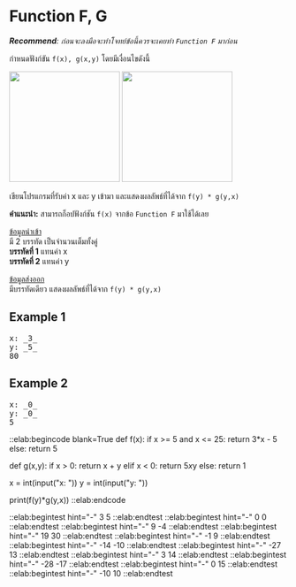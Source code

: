 # Function F, G

***Recommend**: ก่อนจะลงมือจะทำโจทย์ข้อนี้ควรจะเคยทำ `Function F` มาก่อน*  

กำหนดฟังก์ขัน `f(x), g(x,y)` โดยมีเงื่อนไขดังนี้

<img src="https://latex.codecogs.com/gif.latex?%5Cdpi%7B300%7D%20f%28x%29%3D%5Cleft%5C%7B%5Cbegin%7Bmatrix%7D%203x-5%20%26%205%20%5Cleq%20x%20%5Cleq%2025%20%5C%5C%205%20%26%20Otherwise%20%5Cend%7Bmatrix%7D%5Cright." width="200px">  

<img src="https://latex.codecogs.com/gif.latex?%5Cdpi%7B300%7D%20g%28x%2Cy%29%3D%5Cleft%5C%7B%5Cbegin%7Bmatrix%7D%20x&plus;y%20%26%20x%20%3E%200%20%5C%5C%205xy%20%26%20x%20%3C%200%20%5C%5C%201%20%26%20Otherwise%20%5Cend%7Bmatrix%7D%5Cright." width="200px">

เขียนโปรแกรมที่รับค่า x และ y เข้ามา และแสดงผลลัพธ์ที่ได้จาก `f(y) * g(y,x)`

**คำแนะนำ:** สามารถก็อปฟังก์ชัน `f(x)` จากข้อ `Function F` มาใช้ได้เลย

<u>ข้อมูลนำเข้า</u>  
มี 2 บรรทัด เป็นจำนวนเต็มทั้งคู่   
**บรรทัดที่ 1** แทนค่า x  
**บรรทัดที่ 2** แทนค่า y

<u>ข้อมูลส่งออก</u>  
มีบรรทัดเดียว แสดงผลลัพธ์ที่ได้จาก `f(y) * g(y,x)`

## Example 1
<pre class="output">
x: _3_
y: _5_
80
</pre>

## Example 2
<pre class="output">
x: _0_
y: _0_
5
</pre>

::elab:begincode blank=True
def f(x):
    if x >= 5 and x <= 25:
        return 3*x - 5
    else:
        return 5

def g(x,y):
    if x > 0:
        return x + y
    elif x < 0:
        return 5*x*y
    else:
        return 1

x = int(input("x: "))
y = int(input("y: "))

print(f(y)*g(y,x))
::elab:endcode

::elab:begintest hint="-"
3
5
::elab:endtest
::elab:begintest hint="-"
0
0
::elab:endtest
::elab:begintest hint="-"
9
-4
::elab:endtest
::elab:begintest hint="-"
19
30
::elab:endtest
::elab:begintest hint="-"
-1
9
::elab:endtest
::elab:begintest hint="-"
-14
-10
::elab:endtest
::elab:begintest hint="-"
-27
13
::elab:endtest
::elab:begintest hint="-"
3
14
::elab:endtest
::elab:begintest hint="-"
-28
-17
::elab:endtest
::elab:begintest hint="-"
0
15
::elab:endtest
::elab:begintest hint="-"
-10
10
::elab:endtest